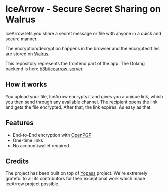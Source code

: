 # IceArrow - Secure Secret Sharing on Walrus 

IceArrow lets you share a secret message or file with anyone in a quick and secure manner.

The encryption/decryption happens in the browser and the encrypted files are stored on [Walrus](https://walrus.xyz).

This repository represents the frontend part of the app. The Golang backend is here [b3b/icearrow-server](https://github.com/b3b/icearrow-server).

## How it works

You upload your file, IceArrow encrypts it and gives you a unique link, which you then send through any available channel. 
The recipient opens the link and gets the file encrypted. After that, the link expires. As easy as that.

## Features

- End-to-End encryption with [OpenPGP](https://openpgpjs.org/)
- One-time links
- No account/wallet required

## Credits

The project has been built on top of [Yopass](https://github.com/jhaals/yopass) project. 
We're extremely grateful to all its contributors for their exceptional work which made IceArrow project possible.
